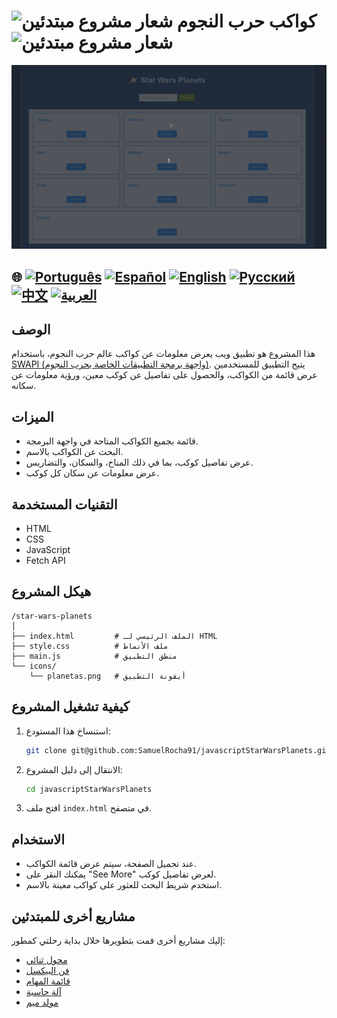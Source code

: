 # ![شعار مشروع مبتدئين](https://img.icons8.com/emoji/48/000000/star-emoji.png) كواكب حرب النجوم ![شعار مشروع مبتدئين](https://img.icons8.com/emoji/48/000000/star-emoji.png)

![عرض توضيحي للاستخدام](./gifs/starWars.gif)

## 🌐 [![Português](https://img.shields.io/badge/Português-green)](https://github.com/SamuelRocha91/javascriptStarWarsPlanets/blob/main/README.md) [![Español](https://img.shields.io/badge/Español-yellow)](https://github.com/SamuelRocha91/javascriptStarWarsPlanets/blob/main/README_SP.MD) [![English](https://img.shields.io/badge/English-blue)](https://github.com/SamuelRocha91/javascriptStarWarsPlanets/blob/main/README_EN.MD) [![Русский](https://img.shields.io/badge/Русский-lightgrey)](https://github.com/SamuelRocha91/javascriptStarWarsPlanets/blob/main/README_язык.md) [![中文](https://img.shields.io/badge/中文-red)](https://github.com/SamuelRocha91/javascriptStarWarsPlanets/blob/main/README_华语.md) [![العربية](https://img.shields.io/badge/العربية-orange)](https://github.com/SamuelRocha91/javascriptStarWarsPlanets/blob/main/README_ar.md)

## الوصف

هذا المشروع هو تطبيق ويب يعرض معلومات عن كواكب عالم حرب النجوم، باستخدام [SWAPI (واجهة برمجة التطبيقات الخاصة بحرب النجوم)](https://swapi.dev/). يتيح التطبيق للمستخدمين عرض قائمة من الكواكب، والحصول على تفاصيل عن كوكب معين، ورؤية معلومات عن سكانه.

## الميزات

- قائمة بجميع الكواكب المتاحة في واجهة البرمجة.
- البحث عن الكواكب بالاسم.
- عرض تفاصيل كوكب، بما في ذلك المناخ، والسكان، والتضاريس.
- عرض معلومات عن سكان كل كوكب.

## التقنيات المستخدمة

- HTML
- CSS
- JavaScript
- Fetch API

## هيكل المشروع

```
/star-wars-planets
│
├── index.html         # الملف الرئيسي لـ HTML
├── style.css          # ملف الأنماط
├── main.js            # منطق التطبيق
└── icons/
    └── planetas.png   # أيقونة التطبيق
```

## كيفية تشغيل المشروع

1. استنساخ هذا المستودع:
   ```bash
   git clone git@github.com:SamuelRocha91/javascriptStarWarsPlanets.git
   ```
2. الانتقال إلى دليل المشروع:
   ```bash
   cd javascriptStarWarsPlanets
   ```
3. افتح ملف `index.html` في متصفح.

## الاستخدام

- عند تحميل الصفحة، سيتم عرض قائمة الكواكب.
- يمكنك النقر على "See More" لعرض تفاصيل كوكب.
- استخدم شريط البحث للعثور على كواكب معينة بالاسم.

## مشاريع أخرى للمبتدئين

إليك مشاريع أخرى قمت بتطويرها خلال بداية رحلتي كمطور:

- [محول ثنائي](https://github.com/SamuelRocha91/Bin2Dec/blob/main/README_ar.md)
- [فن البيكسل](https://github.com/SamuelRocha91/PixelsArt/blob/main/README_ar.md)
- [قائمة المهام](https://github.com/SamuelRocha91/TodoList/blob/main/README_ar.md)
- [آلة حاسبة](https://github.com/SamuelRocha91/calculator/blob/main/README_ar.md)
- [مولد ميم](https://github.com/SamuelRocha91/memeGenerator/blob/main/README_ar.md)
